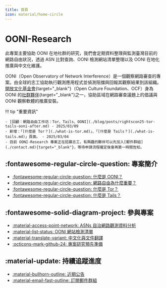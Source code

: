 ```yaml
---
title: 首頁
icon: material/home-circle
---
```

# OONI-Research

此專案主要協助 OONI 在地社群的研究，我們會定期資料整理與監測臺灣目前的網路自由狀況，透過 ASN 比對查詢、OONI 檢測網站清單整理以及 OONI 在地化推廣與中文化維護。

OONI（Open Observatory of Network Interference）是一個觀察網路審查的專案。由全球的志工協助執行觀測應用程式並偵測阻擋與回報其觀察結果到該組織。[開放文化基金會](https://ocf.tw/){target="_blank"}（Open Culture Foundation、OCF）身為 OONI 的[社群夥伴](https://ooni.org/partners/open-culture-foundation/){target="_blank"}之一，協助區域在網路審查議題上的倡議與 OONI 觀察軟體的推廣安裝。

!!! tip "重要資訊"

    - [回顧：網路自由工作坊：Tor、Tails、OONI](./blog/posts/rightscon25-tor-tails-ooni-after.md) - 2025/03/09
    - 新增：「[什麼是 Tor？](./what-is-tor.md)」、「[什麼是 Tails？](./what-is-tails.md)」頁面。 - 2025/03/04
    - 目前 OONI-Research 專案正在招募志工，有興趣的夥伴可以先加入[郵件群組](./contact.md){target="_blank"}，等待申請流程確定後會再第一時間告知。


## :fontawesome-regular-circle-question: 專案簡介

<div class="grid cards" markdown>

- [:fontawesome-regular-circle-question: 什麼是 OONI？](./what-is-ooni.md)
- [:fontawesome-regular-circle-question: 網路自由為什麼重要？](./internet-freedom-matter.md)
- [:fontawesome-regular-circle-question: 什麼是 Tor？](./what-is-tor.md)
- [:fontawesome-regular-circle-question: 什麼是 Tails？](./what-is-tails.md)

</div>

## :fontawesome-solid-diagram-project: 參與專案

<div class="grid cards" markdown>

- [:material-access-point-network: ASNs 自治網路觀測資料分析](./ooni-asns-coverage.md)
- [:material-list-status: OONI 網站檢測清單](./ooni-weblists.md)
- [:material-translate-variant: 中文化與文件翻譯](./ooni-i18n.md)
- [:octicons-mark-github-24: 專案研究預先準備](./setup-repo.md)

</div>

## :material-update: 持續追蹤進度

<div class="grid cards" markdown>

- [:material-bullhorn-outline: 近期公告](./blog/index.md)
- [:material-email-fast-outline: 訂閱郵件群組](./contact.md)

</div>
